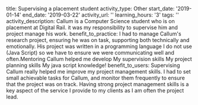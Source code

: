 title: Supervising a placement student
activity_type: Other
start_date: '2019-01-14'
end_date: '2019-03-22'
activity_url: ''
learning_hours: '3'
tags: ''
activity_description: Callum is a Computer Science student who is on placement at
  Digital Rail. it was my responsibility to supervise him and project manage his work.
benefit_to_practice: I had to manage Callum's research project, ensuring he was on
  task, supporting both technically and emotionally. His project was written in a
  programming language I do not use (Java Script) so we have to ensure we were communicating
  well and often.Mentoring Callum helped me develop My supervision skills My project
  planning skills My java script knowledge!
benefit_to_users: Supervising Callum really helped me improve my project management
  skills. I had to set small achievable tasks for Callum, and monitor them frequently
  to ensure that the project was on track. Having strong project management skills
  is a key aspect of the service I provide to my clients as I am often the project
  lead.
